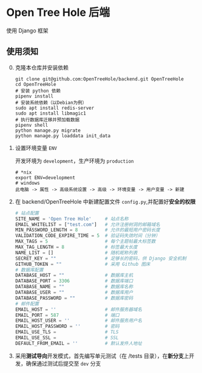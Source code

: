 # Open Tree Hole 后端

使用 Django 框架

## 使用须知

0. 克隆本仓库并安装依赖

   ```shell
   git clone git@github.com:OpenTreeHole/backend.git OpenTreeHole
   cd OpenTreeHole
   # 安装 python 依赖
   pipenv install
   # 安装系统依赖（以Debian为例）
   sudo apt install redis-server
   sudo apt install libmagic1
   # 执行数据库迁移并预加载数据
   pipenv shell
   python manage.py migrate
   python manage.py loaddata init_data  

1. 设置环境变量 `ENV`

   开发环境为 `development`，生产环境为 `production`
   ```shell
   # *nix
   export ENV=development
   # windows
   此电脑 -> 属性 -> 高级系统设置 -> 高级 -> 环境变量 -> 用户变量 -> 新建

2. 在 backend/OpenTreeHole 中新建配置文件 `config.py`,并配置好**安全的权限**
    ```python
   # 站点配置
   SITE_NAME = 'Open Tree Hole'     # 站点名称
   EMAIL_WHITELIST = ["test.com"]   # 允许注册树洞的邮箱域名
   MIN_PASSWORD_LENGTH = 8          # 允许的最短用户密码长度
   VALIDATION_CODE_EXPIRE_TIME = 5  # 验证码失效时间（分钟）
   MAX_TAGS = 5                     # 每个主题帖最大标签数
   MAX_TAG_LENGTH = 8               # 标签最大长度
   NAME_LIST = []                   # 随机昵称列表
   SECRET_KEY = ""                  # 足够长的密码，供 Django 安全机制
   GITHUB_TOKEN = ""                # 采用 Github 图床
   # 数据库配置
   DATABASE_HOST = ""               # 数据库主机
   DATABASE_PORT = 3306             # 数据库端口
   DATABASE_NAME = ""               # 数据库名称
   DATABASE_USER = ""               # 数据库用户
   DATABASE_PASSWORD = ""           # 数据库密码
   # 邮件配置
   EMAIL_HOST = ''                  # 邮件服务器域名
   EMAIL_PORT = 587                 # 端口
   EMAIL_HOST_USER = ''             # 邮件服务用户名
   EMAIL_HOST_PASSWORD = ''         # 密码
   EMAIL_USE_TLS =                  # TLS
   EMAIL_USE_SSL =                  # SSL
   DEFAULT_FROM_EMAIL = ''          # 默认发件人地址

3. 采用**测试导向**开发模式，首先编写单元测试（在 /tests 目录），在**新分支**上开发，确保通过测试后提交至 `dev` 分支
   
    

